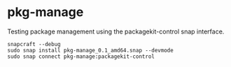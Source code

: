 # pkg-manage

Testing package management using the packagekit-control snap interface.

```shell
snapcraft --debug
sudo snap install pkg-manage_0.1_amd64.snap --devmode
sudo snap connect pkg-manage:packagekit-control
```
